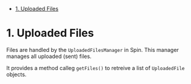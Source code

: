 <!-- MarkdownTOC -->

- [1. Uploaded Files](#1-uploaded-files)

<!-- /MarkdownTOC -->

# 1. Uploaded Files
Files are handled by the `UploadedFilesManager` in Spin. This manager manages all uploaded (sent) files.

It provides a method calleg `getFiles()` to retreive a list of `UploadedFile` objects.


